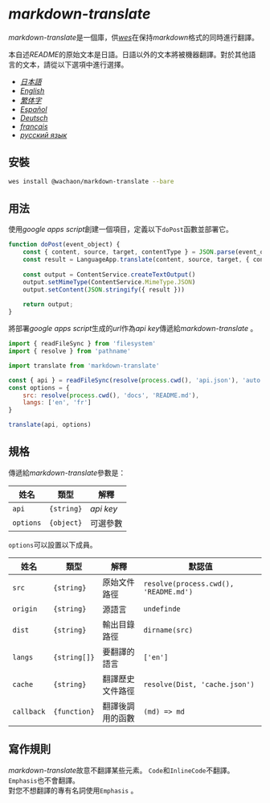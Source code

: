 # *markdown-translate*

*markdown-translate*是一個庫，供[*wes*](https://github.com/wachaon/wes)在保持*markdown*格式的同時進行翻譯。

本自述*README*的原始文本是日語。日語以外的文本將被機器翻譯。對於其他語言的文本，請從以下選項中進行選擇。

*   [*日本語*](/README.md)
*   [*English*](/docs/README.en.md)
*   [*繁体字*](/docs/README.zh-TW.md)
*   [*Español*](/docs/README.es.md)
*   [*Deutsch*](/docs/README.de.md)
*   [*français*](/docs/README.fr.md)
*   [*русский язык*](/docs/README.ru.md)

## 安裝

```sh
wes install @wachaon/markdown-translate --bare
```

## 用法

使用*google apps script*創建一個項目，定義以下`doPost`函數並部署它。

```javascript
function doPost(event_object) {
    const { content, source, target, contentType } = JSON.parse(event_object.postData.getDataAsString())
    const result = LanguageApp.translate(content, source, target, { contentType })
 
    const output = ContentService.createTextOutput()
    output.setMimeType(ContentService.MimeType.JSON)
    output.setContent(JSON.stringify({ result }))
 
    return output;
}
```

將部署*google apps script*生成的*url*作為*api key*傳遞給*markdown-translate* 。

```javascript
import { readFileSync } from 'filesystem'
import { resolve } from 'pathname'

import translate from 'markdown-translate'

const { api } = readFileSync(resolve(process.cwd(), 'api.json'), 'auto')
const options = {
    src: resolve(process.cwd(), 'docs', 'README.md'),
    langs: ['en', 'fr']
}

translate(api, options)
```

## 規格

傳遞給*markdown-translate*參數是：

| 姓名        | 類型         | 解釋        |
| --------- | ---------- | --------- |
| `api`     | `{string}` | *api key* |
| `options` | `{object}` | 可選參數      |

`options`可以設置以下成員。

| 姓名         | 類型           | 解釋       | 默認值                                   |
| ---------- | ------------ | -------- | ------------------------------------- |
| `src`      | `{string}`   | 原始文件路徑   | `resolve(process.cwd(), 'README.md')` |
| `origin`   | `{string}`   | 源語言      | `undefinde`                           |
| `dist`     | `{string}`   | 輸出目錄路徑   | `dirname(src)`                        |
| `langs`    | `{string[]}` | 要翻譯的語言   | `['en']`                              |
| `cache`    | `{string}`   | 翻譯歷史文件路徑 | `resolve(Dist, 'cache.json')`         |
| `callback` | `{function}` | 翻譯後調用的函數 | `(md) => md`                          |

## 寫作規則

*markdown-translate*故意不翻譯某些元素。 `Code`和`InlineCode`不翻譯。 `Emphasis`也不會翻譯。\
對您不想翻譯的專有名詞使用`Emphasis` 。
